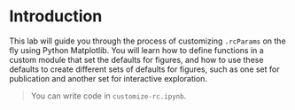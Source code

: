 # Introduction

This lab will guide you through the process of customizing `.rcParams` on the fly using Python Matplotlib. You will learn how to define functions in a custom module that set the defaults for figures, and how to use these defaults to create different sets of defaults for figures, such as one set for publication and another set for interactive exploration.

> You can write code in `customize-rc.ipynb`.
